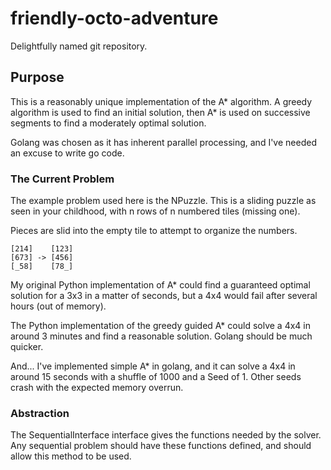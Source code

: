 # friendly-octo-adventure
Delightfully named git repository.

## Purpose
This is a reasonably unique implementation of the A\* algorithm. A greedy
algorithm is used to find an initial solution, then A\* is 
used on successive segments to find a moderately optimal solution.

Golang was chosen as it has inherent parallel processing, and I've needed
an excuse to write go code.

### The Current Problem
The example problem used here is the NPuzzle. This is a sliding puzzle
as seen in your childhood, with n rows of n numbered tiles (missing one).

Pieces are slid into the empty tile to attempt to organize the numbers.
```
[214]    [123]
[673] -> [456]  
[_58]    [78_]
```

My original Python implementation of A\* could find a guaranteed optimal
solution for a 3x3 in a matter of seconds, but a 4x4 would fail after
several hours (out of memory).

The Python implementation of the greedy guided A\* could solve a 4x4 in 
around 3 minutes and find a reasonable solution.  Golang should be much quicker.

And... I've implemented simple A\* in golang, and it can solve a 4x4 
in around 15 seconds with a shuffle of 1000 and a Seed of 1.  Other seeds 
crash with the expected memory overrun.




### Abstraction
The SequentialInterface interface gives the functions needed by the solver.
Any sequential problem should have these functions defined, and should allow
this method to be used.